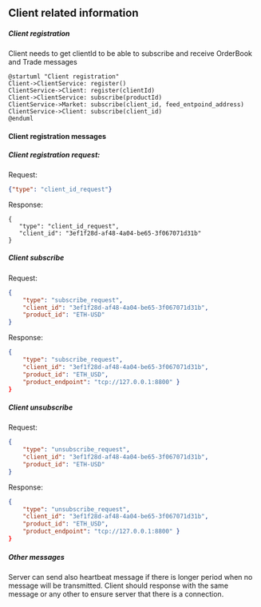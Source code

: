 ## Client related information

##### Client registration
Client needs to get clientId to be able to subscribe and receive OrderBook and Trade messages
```plantuml
@startuml "Client registration"
Client->ClientService: register()
ClientService->Client: register(clientId)
Client->ClientService: subscribe(productId)
ClientService->Market: subscribe(client_id, feed_entpoind_address)
ClientService->Client: subscribe(client_id)
@enduml
```

#### Client registration messages

##### Client registration request:

Request:
 ```json
 {"type": "client_id_request"}
 ```

 Response:
 ```
{
    "type": "client_id_request", 
    "client_id": "3ef1f28d-af48-4a04-be65-3f067071d31b"
}
 ```

##### Client subscribe
Request:
```json
{
    "type": "subscribe_request",
    "client_id": "3ef1f28d-af48-4a04-be65-3f067071d31b",
    "product_id": "ETH-USD"
}
```
Response:
```json
{
    "type": "subscribe_request",
    "client_id": "3ef1f28d-af48-4a04-be65-3f067071d31b",
    "product_id": "ETH_USD",
    "product_endpoint": "tcp://127.0.0.1:8800" }
}
```

##### Client unsubscribe
Request:
```json
{
    "type": "unsubscribe_request",
    "client_id": "3ef1f28d-af48-4a04-be65-3f067071d31b",
    "product_id": "ETH-USD"
}
```
Response:
```json
{
    "type": "unsubscribe_request",
    "client_id": "3ef1f28d-af48-4a04-be65-3f067071d31b",
    "product_id": "ETH_USD",
    "product_endpoint": "tcp://127.0.0.1:8800" }
}
```

##### Other messages

Server can send also heartbeat message if there is longer period when no message will be transmitted. Client should response with the same message or any other to ensure server that there is a connection.